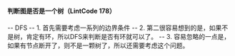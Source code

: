 #### 判断图是否是一个树（LintCode 178）
-- DFS
-- 1. 首先需要考虑一系列的边界条件
-- 2. 第二很容易想到的是，如果不是树，肯定有环，所以DFS来判断是否有环就可以了。
-- 3. 容易忽略的一点是，如果有节点断开了，则不是一颗树了，所以还需要考虑这个问题。
